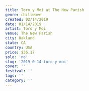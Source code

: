 ```yaml
---
title: Toro y Moi at The New Parish
genre: chillwave
created: 02/14/2019
date: 01/14/2019
artist: Toro y Moi
venue: The New Parish
city: Oakland
state: CA
country: USA
price: $36.17
solo: 'no'
slug: '2019-0-14-toro-y-moi'
cover: ''
festival: ''
tags: ''
category: ''
---
```

